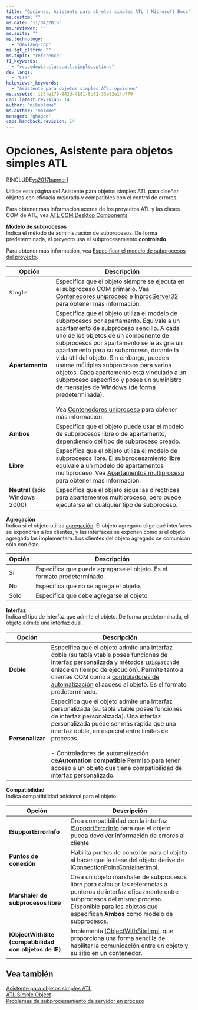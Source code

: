 ```yaml
---
title: "Opciones, Asistente para objetos simples ATL | Microsoft Docs"
ms.custom: ""
ms.date: "11/04/2016"
ms.reviewer: ""
ms.suite: ""
ms.technology: 
  - "devlang-cpp"
ms.tgt_pltfrm: ""
ms.topic: "reference"
f1_keywords: 
  - "vc.codewiz.class.atl.simple.options"
dev_langs: 
  - "C++"
helpviewer_keywords: 
  - "Asistente para objetos simples ATL, opciones"
ms.assetid: 125fe179-942d-4181-8b82-33e92e1fd779
caps.latest.revision: 14
author: "mikeblome"
ms.author: "mblome"
manager: "ghogen"
caps.handback.revision: 14
---
```

# Opciones, Asistente para objetos simples ATL
[!INCLUDE[vs2017banner](../../assembler/inline/includes/vs2017banner.md)]

Utilice esta página del Asistente para objetos simples ATL para diseñar objetos con eficacia mejorada y compatibles con el control de errores.  
  
 Para obtener más información acerca de los proyectos ATL y las clases COM de ATL, vea [ATL COM Desktop Components](../../atl/atl-com-desktop-components.md).  
  
 **Modelo de subprocesos**  
 Indica el método de administración de subprocesos.  De forma predeterminada, el proyecto usa el subprocesamiento **controlado**.  
  
 Para obtener más información, vea [Especificar el modelo de subprocesos del proyecto](../../atl/specifying-the-threading-model-for-a-project-atl.md).  
  
|Opción|Descripción|  
|------------|-----------------|  
|`Single`|Especifica que el objeto siempre se ejecuta en el subproceso COM primario.  Vea [Contenedores uniproceso](http://msdn.microsoft.com/library/windows/desktop/ms680112) e [InprocServer32](http://msdn.microsoft.com/library/windows/desktop/ms682390) para obtener más información.|  
|**Apartamento**|Especifica que el objeto utiliza el modelo de subprocesos por apartamento.  Equivale a un apartamento de subproceso sencillo.  A cada uno de los objetos de un componente de subprocesos por apartamento se le asigna un apartamento para su subproceso, durante la vida útil del objeto. Sin embargo, pueden usarse múltiples subprocesos para varios objetos.  Cada apartamento está vinculado a un subproceso específico y posee un suministro de mensajes de Windows \(de forma predeterminada\).<br /><br /> Vea [Contenedores uniproceso](http://msdn.microsoft.com/library/windows/desktop/ms680112) para obtener más información.|  
|**Ambos**|Especifica que el objeto puede usar el modelo de subprocesos libre o de apartamento, dependiendo del tipo de subproceso creado.|  
|**Libre**|Especifica que el objeto utiliza el modelo de subprocesos libre.  El subprocesamiento libre equivale a un modelo de apartamentos multiproceso.  Vea [Apartamentos multiproceso](http://msdn.microsoft.com/library/windows/desktop/ms693421) para obtener más información.|  
|**Neutral** \(sólo Windows 2000\)|Especifica que el objeto sigue las directrices para apartamentos multiproceso, pero puede ejecutarse en cualquier tipo de subproceso.|  
  
 **Agregación**  
 Indica si el objeto utiliza [agregación](http://msdn.microsoft.com/library/windows/desktop/ms686558).  El objeto agregado elige qué interfaces se expondrán a los clientes, y las interfaces se exponen como si el objeto agregado las implementara.  Los clientes del objeto agregado se comunican sólo con éste.  
  
|Opción|Descripción|  
|------------|-----------------|  
|Sí|Especifica que puede agregarse el objeto.  Es el formato predeterminado.|  
|No|Especifica que no se agrega el objeto.|  
|Sólo|Especifica que debe agregarse el objeto.|  
  
 **Interfaz**  
 Indica el tipo de interfaz que admite el objeto.  De forma predeterminada, el objeto admite una interfaz dual.  
  
|Opción|Descripción|  
|------------|-----------------|  
|**Doble**|Especifica que el objeto admite una interfaz doble \(su tabla vtable posee funciones de interfaz personalizada y métodos `IDispatch`de enlace en tiempo de ejecución\).  Permite tanto a clientes COM como a [controladores de automatización](../../mfc/automation-clients.md) el acceso al objeto.  Es el formato predeterminado.|  
|**Personalizar**|Especifica que el objeto admite una interfaz personalizada \(su tabla vtable posee funciones de interfaz personalizada\).  Una interfaz personalizada puede ser más rápida que una interfaz doble, en especial entre límites de procesos.<br /><br /> -   Controladores de automatización de**Automation compatible** Permiso para tener acceso a un objeto que tiene compatibilidad de interfaz personalizado.|  
  
 **Compatibilidad**  
 Indica compatibilidad adicional para el objeto.  
  
|Opción|Descripción|  
|------------|-----------------|  
|**ISupportErrorInfo**|Crea compatibilidad con la interfaz [ISupportErrorInfo](../../atl/reference/isupporterrorinfoimpl-class.md) para que el objeto pueda devolver información de errores al cliente|  
|**Puntos de conexión**|Habilita puntos de conexión para el objeto al hacer que la clase del objeto derive de [IConnectionPointContainerImpl](../../atl/reference/iconnectionpointcontainerimpl-class.md).|  
|**Marshaler de subprocesos libre**|Crea un objeto marshaler de subprocesos libre para calcular las referencias a punteros de interfaz eficazmente entre subprocesos del mismo proceso.  Disponible para los objetos que especifican **Ambos** como modelo de subprocesos.|  
|**IObjectWithSite \(compatibilidad con objetos de IE\)**|Implementa [IObjectWithSiteImpl](../../atl/reference/iobjectwithsiteimpl-class.md), que proporciona una forma sencilla de habilitar la comunicación entre un objeto y su sitio en un contenedor.|  
  
## Vea también  
 [Asistente para objetos simples ATL](../../atl/reference/atl-simple-object-wizard.md)   
 [ATL Simple Object](../../atl/reference/adding-an-atl-simple-object.md)   
 [Problemas de subprocesamiento de servidor en proceso](http://msdn.microsoft.com/library/windows/desktop/ms687205)